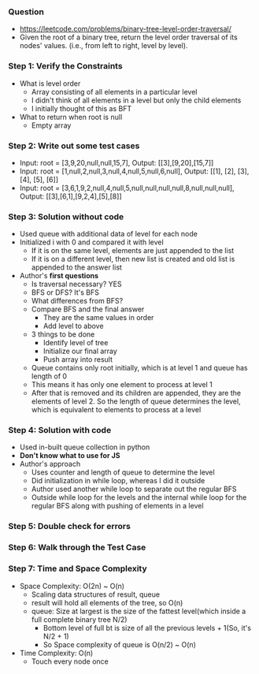 ### Question 

* https://leetcode.com/problems/binary-tree-level-order-traversal/
* Given the root of a binary tree, return the level order traversal of its nodes' values. (i.e., from left to right, level by level).

### Step 1: Verify the Constraints

* What is level order
  * Array consisting of all elements in a particular level
  * I didn't think of all elements in a level but only the child elements
  * I initially thought of this as BFT
* What to return when root is null
  * Empty array

### Step 2: Write out some test cases

* Input: root = [3,9,20,null,null,15,7], Output: [[3],[9,20],[15,7]]
* Input: root = [1,null,2,null,3,null,4,null,5,null,6,null], Output: [[1], [2], [3], [4], [5], [6]]
* Input: root = [3,6,1,9,2,null,4,null,5,null,null,null,null,8,null,null,null], Output: [[3],[6,1],[9,2,4],[5],[8]]

### Step 3: Solution without code

* Used queue with additional data of level for each node
* Initialized i with 0 and compared it with level
  * If it is on the same level, elements are just appended to the list
  * If it is on a different level, then new list is created and old list is appended to the answer list
* Author's **first questions**
  * Is traversal necessary? YES
  * BFS or DFS? It's BFS
  * What differences from BFS?
  * Compare BFS and the final answer
    * They are the same values in order
    * Add level to above
  * 3 things to be done
    * Identify level of tree
    * Initialize our final array
    * Push array into result
  * Queue contains only root initially, which is at level 1 and queue has length of 0
  * This means it has only one element to process at level 1
  * After that is removed and its children are appended, they are the elements of level 2. So the length of queue determines the level, which is equivalent to elements to process at a level 


### Step 4: Solution with code

* Used in-built queue collection in python
* **Don't know what to use for JS**
* Author's approach
  * Uses counter and length of queue to determine the level
  * Did initialization in while loop, whereas I did it outside
  * Author used another while loop to separate out the regular BFS
  * Outside while loop for the levels and the internal while loop for the regular BFS along with pushing of elements in a level
### Step 5: Double check for errors

### Step 6: Walk through the Test Case

### Step 7: Time and Space Complexity

* Space Complexity: O(2n) ~ O(n)
  * Scaling data structures of result, queue
  * result will hold all elements of the tree, so O(n)
  * queue: Size at largest is the size of the fattest level(which inside a full complete binary tree N/2)
    * Bottom level of full bt is size of all the previous levels + 1(So, it's N/2 + 1)
    * So Space complexity of queue is O(n/2) ~ O(n)
* Time Complexity: O(n)
  * Touch every node once